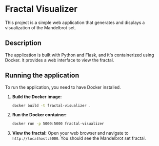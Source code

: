 # Fractal Visualizer

This project is a simple web application that generates and displays a visualization of the Mandelbrot set.

## Description

The application is built with Python and Flask, and it's containerized using Docker. It provides a web interface to view the fractal.

## Running the application

To run the application, you need to have Docker installed.

1. **Build the Docker image:**
   ```bash
   docker build -t fractal-visualizer .
   ```

2. **Run the Docker container:**
   ```bash
   docker run -p 5000:5000 fractal-visualizer
   ```

3. **View the fractal:**
   Open your web browser and navigate to `http://localhost:5000`. You should see the Mandelbrot set fractal.
